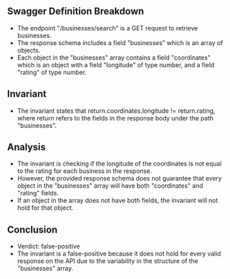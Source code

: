 ## Swagger Definition Breakdown
- The endpoint "/businesses/search" is a GET request to retrieve businesses.
- The response schema includes a field "businesses" which is an array of objects.
- Each object in the "businesses" array contains a field "coordinates" which is an object with a field "longitude" of type number, and a field "rating" of type number.

## Invariant
- The invariant states that return.coordinates.longitude != return.rating, where return refers to the fields in the response body under the path "businesses".

## Analysis
- The invariant is checking if the longitude of the coordinates is not equal to the rating for each business in the response.
- However, the provided response schema does not guarantee that every object in the "businesses" array will have both "coordinates" and "rating" fields.
- If an object in the array does not have both fields, the invariant will not hold for that object.

## Conclusion
- Verdict: false-positive
- The invariant is a false-positive because it does not hold for every valid response on the API due to the variability in the structure of the "businesses" array.

